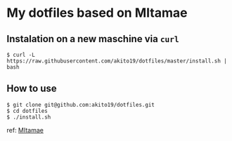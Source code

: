 # My dotfiles based on MItamae

## Instalation on a new maschine via `curl`
```
$ curl -L https://raw.githubusercontent.com/akito19/dotfiles/master/install.sh | bash
```

## How to use
```
$ git clone git@github.com:akito19/dotfiles.git
$ cd dotfiles
$ ./install.sh
```

ref: [MItamae](https://github.com/k0kubun/mitamae)
